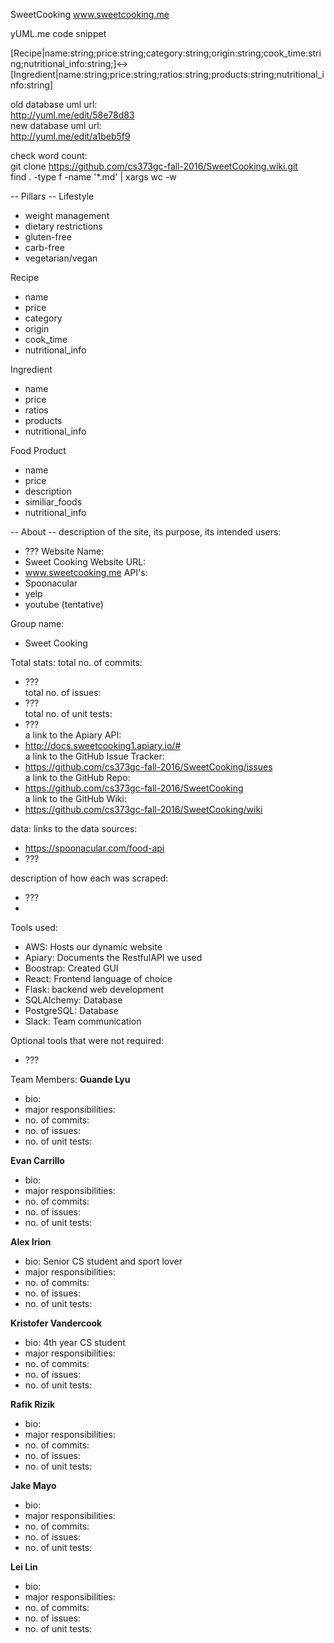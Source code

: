 SweetCooking www.sweetcooking.me

yUML.me code snippet

[Recipe|name:string;price:string;category:string;origin:string;cook_time:string;nutritional_info:string;]<->[Ingredient|name:string;price:string;ratios:string;products:string;nutritional_info:string]

old database uml url:  
http://yuml.me/edit/58e78d83  
new database uml url:  
http://yuml.me/edit/a1beb5f9

check word count:  
git clone https://github.com/cs373gc-fall-2016/SweetCooking.wiki.git  
find . -type f -name '*.md' | xargs wc -w

-- Pillars --
Lifestyle
- weight management
- dietary restrictions
- gluten-free
- carb-free
- vegetarian/vegan

Recipe
- name
- price
- category
- origin
- cook_time
- nutritional_info

Ingredient
- name
- price
- ratios
- products
- nutritional_info

Food Product
- name
- price
- description
- similiar_foods
- nutritional_info

-- About -- 
description of the site, its purpose, its intended users:
- ???
Website Name:
- Sweet Cooking
Website URL:
- www.sweetcooking.me
API's:
- Spoonacular
- yelp
- youtube (tentative)

Group name: 
- Sweet Cooking
 
Total stats:
total no. of commits:
- ???  
total no. of issues:
- ???  
total no. of unit tests:
- ???  
a link to the Apiary API:
- http://docs.sweetcooking1.apiary.io/#  
a link to the GitHub Issue Tracker:
- https://github.com/cs373gc-fall-2016/SweetCooking/issues  
a link to the GitHub Repo:
- https://github.com/cs373gc-fall-2016/SweetCooking  
a link to the GitHub Wiki:
- https://github.com/cs373gc-fall-2016/SweetCooking/wiki  

data:
links to the data sources:
- https://spoonacular.com/food-api
- ???

description of how each was scraped:
- ???
- 

Tools used: 
- AWS: Hosts our dynamic website
- Apiary: Documents the RestfulAPI we used
- Boostrap: Created GUI
- React: Frontend language of choice
- Flask: backend web development
- SQLAlchemy: Database
- PostgreSQL: Database
- Slack: Team communication

Optional tools that were not required:
- ???

Team Members:
**Guande Lyu**
- bio:
- major responsibilities:
- no. of commits:
- no. of issues:
- no. of unit tests:

**Evan Carrillo**
- bio:
- major responsibilities:
- no. of commits:
- no. of issues:
- no. of unit tests:

**Alex Irion** 
- bio: Senior CS student and sport lover
- major responsibilities:
- no. of commits:
- no. of issues:
- no. of unit tests:

**Kristofer Vandercook**
- bio: 4th year CS student
- major responsibilities:
- no. of commits:
- no. of issues:
- no. of unit tests:

**Rafik Rizik**
- bio:
- major responsibilities:
- no. of commits:
- no. of issues:
- no. of unit tests:

**Jake Mayo**
- bio:
- major responsibilities:
- no. of commits:
- no. of issues:
- no. of unit tests:

**Lei Lin**
- bio:
- major responsibilities:
- no. of commits:
- no. of issues:
- no. of unit tests:
